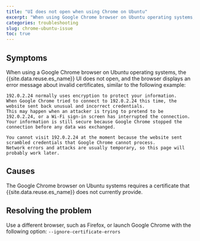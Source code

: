 ```yaml
---
title: "UI does not open when using Chrome on Ubuntu"
excerpt: "When using Google Chrome browser on Ubuntu operating systems, the Event Streams UI does not open."
categories: troubleshooting
slug: chrome-ubuntu-issue
toc: true
---
```


## Symptoms

When using a Google Chrome browser on Ubuntu operating systems, the {{site.data.reuse.es_name}} UI does not open, and the browser displays an error message about invalid certificates, similar to the following example:

```
192.0.2.24 normally uses encryption to protect your information.
When Google Chrome tried to connect to 192.0.2.24 this time, the website sent back unusual and incorrect credentials.
This may happen when an attacker is trying to pretend to be 192.0.2.24, or a Wi-Fi sign-in screen has interrupted the connection.
Your information is still secure because Google Chrome stopped the connection before any data was exchanged.

You cannot visit 192.0.2.24 at the moment because the website sent scrambled credentials that Google Chrome cannot process.
Network errors and attacks are usually temporary, so this page will probably work later.
```

## Causes

The Google Chrome browser on Ubuntu systems requires a certificate that {{site.data.reuse.es_name}} does not currently provide.

## Resolving the problem

Use a different browser, such as Firefox, or launch Google Chrome with the following option: `--ignore-certificate-errors`
